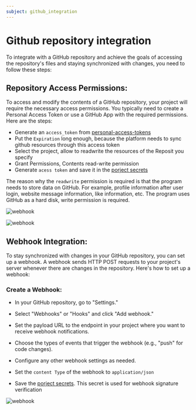 ```yaml
---
subject: github_integration
---
```


# Github repository integration

To integrate with a GitHub repository and achieve the goals of accessing the repository's files and staying synchronized with changes, you need to follow these steps:

## Repository Access Permissions:

To access and modify the contents of a GitHub repository, your project will require the necessary access permissions. You typically need to create a Personal Access Token or use a GitHub App with the required permissions. Here are the steps:


- Generate an `access_token` from [personal-access-tokens](https://github.com/settings/personal-access-tokens/new)
- Put the `Expiration` long enough, because the platform needs to sync github resources through this access token
- Select the project, allow to readwrite the resources of the Reposit you specify
- Grant Permissions, Contents read-write permission
- Generate `acess token` and save it in the [porject secrets](/cookbook/project_secrets.md)

The reason why the `readwrite` permission is required is that the program needs to store data on GitHub. For example, profile information after user login, website message information, like information, etc. The program uses GitHub as a hard disk, write permission is required.

![webhook](/cookbook/public/images/access_token_repository.jpg)

![webhook](/cookbook/public/images/access_token_content_readwrite.jpg)

## Webhook Integration:

To stay synchronized with changes in your GitHub repository, you can set up a webhook. A webhook sends HTTP POST requests to your project's server whenever there are changes in the repository. Here's how to set up a webhook:

### Create a Webhook:
- In your GitHub repository, go to "Settings."
- Select "Webhooks" or "Hooks" and click "Add webhook."
- Set the payload URL to the endpoint in your project where you want to receive webhook notifications.
- Choose the types of events that trigger the webhook (e.g., "push" for code changes).
- Configure any other webhook settings as needed.

- Set the `content Type` of the webhook to `application/json`
- Save the [porject secrets](/cookbook/project_secrets.md). This secret is used for webhook signature verification

![webhook](/cookbook/public/images/webhook.jpg)
